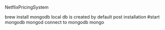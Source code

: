 NetflixPricingSystem

brew install mongodb
local db is created by default post installation
#start mongodb
mongod
connect to mongodb
mongo